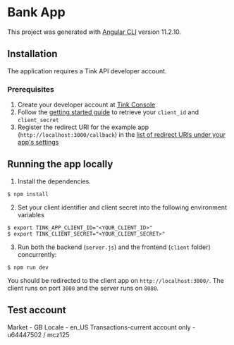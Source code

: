 # Bank App

This project was generated with [Angular CLI](https://github.com/angular/angular-cli) version 11.2.10.

## Installation

The application requires a Tink API developer account.

### Prerequisites

1. Create your developer account at [Tink Console](https://console.tink.com)
2. Follow the [getting started guide](https://docs.tink.com/resources/getting-started/set-up-your-account) to retrieve your `client_id` and `client_secret`
3. Register the redirect URI for the example app (`http://localhost:3000/callback`) in the [list of redirect URIs under your app's settings](https://console.tink.com/overview)


## Running the app locally

1. Install the dependencies.

```
$ npm install
```

2. Set your client identifier and client secret into the following environment variables

```
$ export TINK_APP_CLIENT_ID="<YOUR_CLIENT_ID>"
$ export TINK_CLIENT_SECRET="<YOUR_CLIENT_SECRET>"
```

3. Run both the backend (`server.js`) and the frontend (`client` folder) concurrently:

```
$ npm run dev
```

You should be redirected to the client app on `http://localhost:3000/`. The client runs on port `3000` and the server runs on `8080`.


## Test account

Market - GB
Locale - en_US
Transactions-current account only -  u64447502 / mcz125

